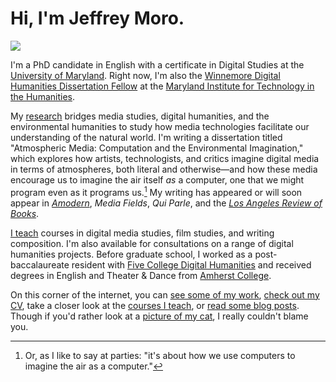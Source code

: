 # Hi, I'm Jeffrey Moro.

<img src="/assets/img/selfie-fall.jpg" class="selfie"/>

I'm a PhD candidate in English with a certificate in Digital Studies at the [University of Maryland](http://english.umd.edu). Right now, I'm also the [Winnemore Digital Humanities Dissertation Fellow](https://mith.umd.edu/introducing-jeffrey-moro-2020-winnemore-fellow/) at the [Maryland Institute for Technology in the Humanities](https://mith.umd.edu/). 

My [research](/research) bridges media studies, digital humanities, and the environmental humanities to study how media technologies facilitate our understanding of the natural world. I'm writing a dissertation titled "Atmospheric Media: Computation and the Environmental Imagination," which explores how artists, technologists, and critics imagine digital media in terms of atmospheres, both literal and otherwise—and how these media encourage us to imagine the air itself *as* a computer, one that we might program even as it programs us.[^1] My writing has appeared or will soon appear in [*Amodern*](https://amodern.net/author/jmoro/), *Media Fields*, *Qui Parle*, and the [*Los Angeles Review of Books*](https://lareviewofbooks.org/contributor/jeffrey-moro).  

[^1]: Or, as I like to say at parties: "it's about how we use computers to imagine the air as a computer." 

[I teach](/teaching) courses in digital media studies, film studies, and writing composition. I'm also available for consultations on a range of digital humanities projects. Before graduate school, I worked as a post-baccalaureate resident with [Five College Digital Humanities](http://5colldh.org) and received degrees in English and Theater & Dance from [Amherst College](https://www.amherst.edu).

On this corner of the internet, you can [see some of my work](/research), [check out my CV](/cv), take a closer look at the [courses I teach](/teaching), or [read some blog posts](/blog). Though if you'd rather look at a [picture of my cat](/assets/img/agatha-frontpage.jpg), I really couldn't blame you.